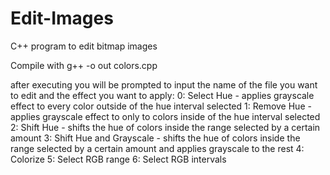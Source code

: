 # Edit-Images
C++ program to edit bitmap images

Compile with g++ -o out colors.cpp

after executing you will be prompted to input the name of the file you want to edit and the effect you want to apply:
0: Select Hue - applies grayscale effect to every color outside of the hue interval selected
1: Remove Hue - applies grayscale effect to only to colors inside of the hue interval selected
2: Shift Hue - shifts the hue of colors inside the range selected by a certain amount
3: Shift Hue and Grayscale - shifts the hue of colors inside the range selected by a certain amount and applies grayscale to the rest
4: Colorize
5: Select RGB range
6: Select RGB intervals
